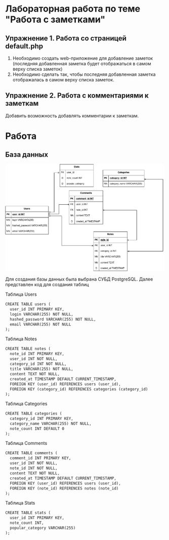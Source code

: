 # Лабораторная работа по теме "Работа с заметками"
## Упражнение 1. Работа со страницей default.php 
1. Необходимо создать web-приложение для добавление заметок (последняя добавленная заметка будет отображаться в самом верху списка заметок)
2. Необходимо сделать так, чтобы последняя добавленная заметка отображалась в самом верху списка заметок. 
## Упражнение 2. Работа с комментариями к заметкам 
Добавить возможность добавлять комментарии к заметкам.

# Работа
## База данных
![alt text](pics/DB.png)

Для создания базы данных была выбрана СУБД PostgreSQL. Далее представлен код для создания таблиц

Таблица Users
```
CREATE TABLE users (
  user_id INT PRIMARY KEY,
  login VARCHAR(255) NOT NULL,
  hashed_password VARCHAR(255) NOT NULL,
  email VARCHAR(255) NOT NULL
);
```
Таблица Notes
```
CREATE TABLE notes (
  note_id INT PRIMARY KEY,
  user_id INT NOT NULL,
  category_id INT NOT NULL,
  title VARCHAR(255) NOT NULL,
  content TEXT NOT NULL,
  created_at TIMESTAMP DEFAULT CURRENT_TIMESTAMP,
  FOREIGN KEY (user_id) REFERENCES users (user_id),
  FOREIGN KEY (category_id) REFERENCES categories (category_id)
);
```
Таблица Categories
```
CREATE TABLE categories (
  category_id INT PRIMARY KEY,
  category_name VARCHAR(255) NOT NULL,
  note_count INT DEFAULT 0
);
```
Таблица Comments
```
CREATE TABLE comments (
  comment_id INT PRIMARY KEY,
  user_id INT NOT NULL,
  note_id INT NOT NULL,
  content TEXT NOT NULL,
  created_at TIMESTAMP DEFAULT CURRENT_TIMESTAMP,
  FOREIGN KEY (user_id) REFERENCES users (user_id),
  FOREIGN KEY (note_id) REFERENCES notes (note_id)
);
```
Таблица Stats
```
CREATE TABLE stats (
  user_id INT PRIMARY KEY,
  note_count INT,
  popular_category VARCHAR(255)
);
```
